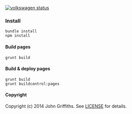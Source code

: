 [![volkswagen status](https://auchenberg.github.io/volkswagen/volkswargen_ci.svg?v=1)](https://github.com/auchenberg/volkswagen)

### Install

    bundle install
    npm install

#### Build pages

    grunt build

#### Build & deploy pages

    grunt build
    grunt buildcontrol:pages

#### Copyright

Copyright (c) 2014 John Griffiths. See [LICENSE](LICENSE) for details.
